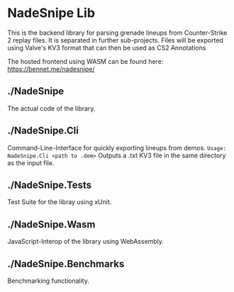 # NadeSnipe Lib

This is the backend library for parsing grenade lineups from Counter-Strike 2 replay files.
It is separated in further sub-projects. Files will be exported using Valve's KV3 format that can then be used as CS2 Annotations

The hosted frontend using WASM can be found here: https://bennet.me/nadesnipe/

## ./NadeSnipe

The actual code of the library. 

## ./NadeSnipe.Cli

Command-Line-Interface for quickly exporting lineups from demos.
`Usage: NadeSnipe.Cli <path to .dem>`
Outputs a .txt KV3 file in the same directory as the input file.

## ./NadeSnipe.Tests

Test Suite for the libray using xUnit.

## ./NadeSnipe.Wasm

JavaScript-Interop of the library using WebAssembly.

## ./NadeSnipe.Benchmarks

Benchmarking functionality.
